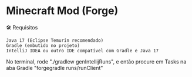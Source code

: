 # Minecraft Mod (Forge)

🛠️ Requisitos

    Java 17 (Eclipse Temurin recomendado)
    Gradle (embutido no projeto)
    IntelliJ IDEA ou outro IDE compatível com Gradle e Java 17

No terminal, rode "./gradlew genIntellijRuns", e então procure em Tasks na aba Gradle "forgegradle runs/runClient"
